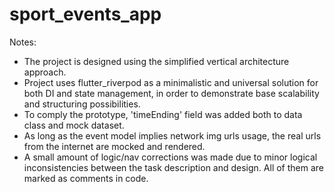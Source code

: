 # sport_events_app

Notes:
- The project is designed using the simplified vertical architecture approach.
- Project uses flutter_riverpod as a minimalistic and universal solution for both DI and state management, in order to demonstrate base scalability and structuring possibilities.
- To comply the prototype, 'timeEnding' field was added both to data class and mock dataset.
- As long as the event model implies network img urls usage, the real urls from the internet are mocked and rendered.
- A small amount of logic/nav corrections was made due to minor logical inconsistencies between the task description and design. All of them are marked as comments in code.
